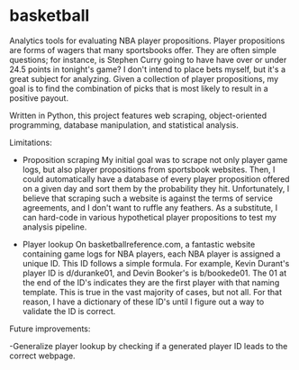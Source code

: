 # basketball
Analytics tools for evaluating NBA player propositions. Player propositions are forms of wagers that many sportsbooks offer. They are often simple questions; for instance, is Stephen Curry going to have have over or under 24.5 points in tonight's game? I don't intend to place bets myself, but it's a great subject for analyzing. Given a collection of player propositions, my goal is to find the combination of picks that is most likely to result in a positive payout.

Written in Python, this project features web scraping, object-oriented programming, database manipulation, and statistical analysis.

Limitations:

- Proposition scraping
My initial goal was to scrape not only player game logs, but also player propositions from sportsbook websites. Then, I could automatically have a database of every player proposition offered on a given day and sort them by the probability they hit. Unfortunately, I believe that scraping such a website is against the terms of service agreements, and I don't want to ruffle any feathers. As a substitute, I can hard-code in various hypothetical player propositions to test my analysis pipeline.

- Player lookup
On basketballreference.com, a fantastic website containing game logs for NBA players, each NBA player is assigned a unique ID. This ID follows a simple formula. For example, Kevin Durant's player ID is d/duranke01, and Devin Booker's is b/bookede01. The 01 at the end of the ID's indicates they are the first player with that naming template. This is true in the vast majority of cases, but not all. For that reason, I have a dictionary of these ID's until I figure out a way to validate the ID is correct.


Future improvements:

-Generalize player lookup by checking if a generated player ID leads to the correct webpage.

